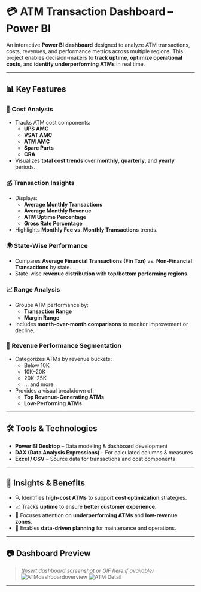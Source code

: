 # 💳 ATM Transaction Dashboard – Power BI

An interactive **Power BI dashboard** designed to analyze ATM transactions, costs, revenues, and performance metrics across multiple regions. This project enables decision-makers to **track uptime**, **optimize operational costs**, and **identify underperforming ATMs** in real time.

---

## 📊 Key Features

### 🔧 Cost Analysis
- Tracks ATM cost components:  
  - **UPS AMC**  
  - **VSAT AMC**  
  - **ATM AMC**  
  - **Spare Parts**  
  - **CRA**
- Visualizes **total cost trends** over **monthly**, **quarterly**, and **yearly** periods.

### 💰 Transaction Insights
- Displays:
  - **Average Monthly Transactions**
  - **Average Monthly Revenue**
  - **ATM Uptime Percentage**
  - **Gross Rate Percentage**
- Highlights **Monthly Fee vs. Monthly Transactions** trends.

### 🌍 State-Wise Performance
- Compares **Average Financial Transactions (Fin Txn)** vs. **Non-Financial Transactions** by state.
- State-wise **revenue distribution** with **top/bottom performing regions**.

### 📈 Range Analysis
- Groups ATM performance by:
  - **Transaction Range**
  - **Margin Range**
- Includes **month-over-month comparisons** to monitor improvement or decline.

### 🧩 Revenue Performance Segmentation
- Categorizes ATMs by revenue buckets:
  - Below 10K
  - 10K–20K
  - 20K–25K
  - ... and more
- Provides a visual breakdown of:
  - **Top Revenue-Generating ATMs**
  - **Low-Performing ATMs**

---

## 🛠 Tools & Technologies

- **Power BI Desktop** – Data modeling & dashboard development  
- **DAX (Data Analysis Expressions)** – For calculated columns & measures  
- **Excel / CSV** – Source data for transactions and cost components  

---

## 🚀 Insights & Benefits

- 🔍 Identifies **high-cost ATMs** to support **cost optimization** strategies.
- 📈 Tracks **uptime** to ensure **better customer experience**.
- 🎯 Focuses attention on **underperforming ATMs** and **low-revenue zones**.
- 🧠 Enables **data-driven planning** for maintenance and operations.

---

## 📷 Dashboard Preview

> *(Insert dashboard screenshot or GIF here if available)*
![ATMdashboardoverview](https://github.com/user-attachments/assets/44383c76-9a4a-4daf-ac8f-be9ec3edf6a7)
![ATM Detail](https://github.com/user-attachments/assets/ffb2d0cc-b6bc-44bc-a400-67c7d577b23f)


---



